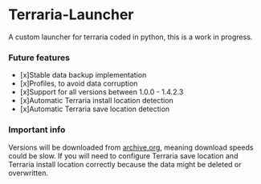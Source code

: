 # Terraria-Launcher

A custom launcher for terraria coded in python, this is a work in progress.

### Future features
- [x]Stable data backup implementation
- [x]Profiles, to avoid data corruption
- [x]Support for all versions between 1.0.0 - 1.4.2.3
- [x]Automatic Terraria install location detection
- [x]Automatic Terraria save location detection

### Important info
Versions will be downloaded from <a href="https://archive.org">archive.org</a>, meaning download speeds could be slow.
If you will need to configure Terraria save location and Terraria install location correctly because the data might be deleted or overwritten.
